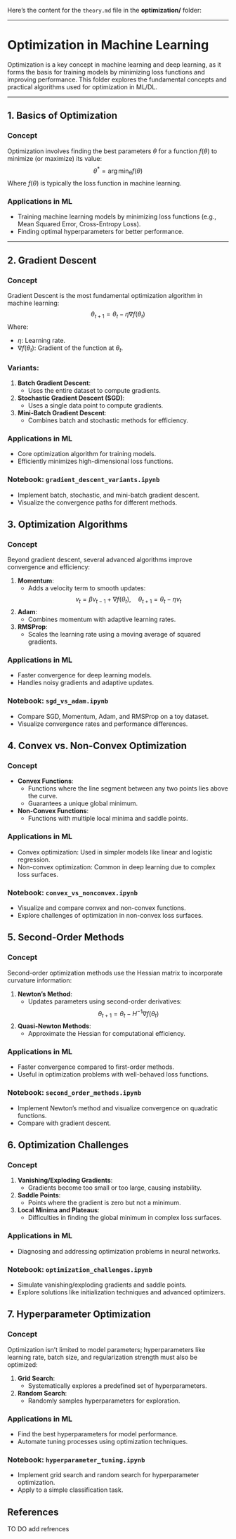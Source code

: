 Here’s the content for the `theory.md` file in the **optimization/** folder:

---

# **Optimization in Machine Learning**

Optimization is a key concept in machine learning and deep learning, as it forms the basis for training models by minimizing loss functions and improving performance. This folder explores the fundamental concepts and practical algorithms used for optimization in ML/DL.

---

## **1. Basics of Optimization**
### **Concept**
Optimization involves finding the best parameters $\theta$ for a function $f(\theta)$ to minimize (or maximize) its value:
$$
\theta^* = \arg\min_{\theta} f(\theta)
$$
Where $f(\theta)$ is typically the loss function in machine learning.

### **Applications in ML**
- Training machine learning models by minimizing loss functions (e.g., Mean Squared Error, Cross-Entropy Loss).
- Finding optimal hyperparameters for better performance.

---

## **2. Gradient Descent**
### **Concept**
Gradient Descent is the most fundamental optimization algorithm in machine learning:
$$
\theta_{t+1} = \theta_t - \eta \nabla f(\theta_t)
$$
Where:
- $\eta$: Learning rate.
- $\nabla f(\theta_t)$: Gradient of the function at $\theta_t$.

### **Variants**:
1. **Batch Gradient Descent**:
   - Uses the entire dataset to compute gradients.
2. **Stochastic Gradient Descent (SGD)**:
   - Uses a single data point to compute gradients.
3. **Mini-Batch Gradient Descent**:
   - Combines batch and stochastic methods for efficiency.

### **Applications in ML**
- Core optimization algorithm for training models.
- Efficiently minimizes high-dimensional loss functions.

### **Notebook: `gradient_descent_variants.ipynb`**
- Implement batch, stochastic, and mini-batch gradient descent.
- Visualize the convergence paths for different methods.


## **3. Optimization Algorithms**
### **Concept**
Beyond gradient descent, several advanced algorithms improve convergence and efficiency:
1. **Momentum**:
   - Adds a velocity term to smooth updates:
   $$
   v_t = \beta v_{t-1} + \nabla f(\theta_t), \quad \theta_{t+1} = \theta_t - \eta v_t
   $$
2. **Adam**:
   - Combines momentum with adaptive learning rates.
3. **RMSProp**:
   - Scales the learning rate using a moving average of squared gradients.

### **Applications in ML**
- Faster convergence for deep learning models.
- Handles noisy gradients and adaptive updates.

### **Notebook: `sgd_vs_adam.ipynb`**
- Compare SGD, Momentum, Adam, and RMSProp on a toy dataset.
- Visualize convergence rates and performance differences.



## **4. Convex vs. Non-Convex Optimization**
### **Concept**
- **Convex Functions**:
  - Functions where the line segment between any two points lies above the curve.
  - Guarantees a unique global minimum.
- **Non-Convex Functions**:
  - Functions with multiple local minima and saddle points.

### **Applications in ML**
- Convex optimization: Used in simpler models like linear and logistic regression.
- Non-convex optimization: Common in deep learning due to complex loss surfaces.

### **Notebook: `convex_vs_nonconvex.ipynb`**
- Visualize and compare convex and non-convex functions.
- Explore challenges of optimization in non-convex loss surfaces.



## **5. Second-Order Methods**
### **Concept**
Second-order optimization methods use the Hessian matrix to incorporate curvature information:
1. **Newton’s Method**:
   - Updates parameters using second-order derivatives:
   $$
   \theta_{t+1} = \theta_t - H^{-1} \nabla f(\theta_t)
   $$
2. **Quasi-Newton Methods**:
   - Approximate the Hessian for computational efficiency.

### **Applications in ML**
- Faster convergence compared to first-order methods.
- Useful in optimization problems with well-behaved loss functions.

### **Notebook: `second_order_methods.ipynb`**
- Implement Newton’s method and visualize convergence on quadratic functions.
- Compare with gradient descent.



## **6. Optimization Challenges**
### **Concept**
1. **Vanishing/Exploding Gradients**:
   - Gradients become too small or too large, causing instability.
2. **Saddle Points**:
   - Points where the gradient is zero but not a minimum.
3. **Local Minima and Plateaus**:
   - Difficulties in finding the global minimum in complex loss surfaces.

### **Applications in ML**
- Diagnosing and addressing optimization problems in neural networks.

### **Notebook: `optimization_challenges.ipynb`**
- Simulate vanishing/exploding gradients and saddle points.
- Explore solutions like initialization techniques and advanced optimizers.



## **7. Hyperparameter Optimization**
### **Concept**
Optimization isn’t limited to model parameters; hyperparameters like learning rate, batch size, and regularization strength must also be optimized:
1. **Grid Search**:
   - Systematically explores a predefined set of hyperparameters.
2. **Random Search**:
   - Randomly samples hyperparameters for exploration.

### **Applications in ML**
- Find the best hyperparameters for model performance.
- Automate tuning processes using optimization techniques.

### **Notebook: `hyperparameter_tuning.ipynb`**
- Implement grid search and random search for hyperparameter optimization.
- Apply to a simple classification task.



## **References**

TO DO
add refrences
